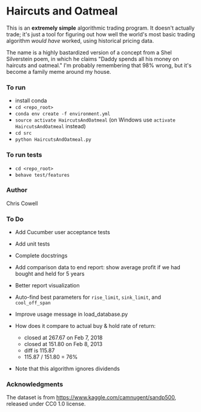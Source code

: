 # Haircuts and Oatmeal

This is an **extremely simple** algorithmic trading program. It doesn't actually trade; it's just a tool for figuring out how well the world's most basic trading algorithm *would have* worked, using historical pricing data.

The name is a highly bastardized version of a concept from a Shel Silverstein poem, in which he claims "Daddy spends all his money on haircuts and oatmeal." I'm probably remembering that 98% wrong, but it's become a family meme around my house.


### To run
* install conda
* `cd <repo_root>`
* `conda env create -f environment.yml`
* `source activate HaircutsAndOatmeal` (on Windows use `activate HaircutsAndOatmeal` instead)
* `cd src`
* `python HaircutsAndOatmeal.py`


### To run tests
* `cd <repo_root>`
* `behave test/features`


### Author
Chris Cowell


### To Do
* Add Cucumber user acceptance tests
* Add unit tests
* Complete docstrings
* Add comparison data to end report: show average profit if we had bought and held for 5 years
* Better report visualization
* Auto-find best parameters for `rise_limit`, `sink_limit`, and `cool_off_span`
* Improve usage message in load_database.py
* How does it compare to actual buy & hold rate of return:
    - closed at 267.67 on Feb 7, 2018
    - closed at 151.80 on Feb 8, 2013
    - diff is 115.87
    - 115.87 / 151.80 = 76%
    
* Note that this algorithm ignores dividends

### Acknowledgments
The dataset is from https://www.kaggle.com/camnugent/sandp500, released under CC0 1.0 license.
